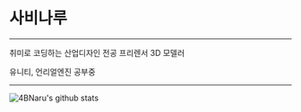 사비나루
================
-----------------------------
취미로 코딩하는 산업디자인 전공 프리렌서 3D 모델러

유니티, 언리얼엔진 공부중

------------------------------
![4BNaru's github stats](https://github-readme-stats.vercel.app/api?username=4BNaru&show_icons=true)

<!--
**4BNaru/4BNaru** is a ✨ _special_ ✨ repository because its `README.md` (this file) appears on your GitHub profile.

Here are some ideas to get you started:

- 🔭 I’m currently working on ...
- 🌱 I’m currently learning ...
- 👯 I’m looking to collaborate on ...
- 🤔 I’m looking for help with ...
- 💬 Ask me about ...
- 📫 How to reach me: ...
- 😄 Pronouns: ...
- ⚡ Fun fact: ...
-->
